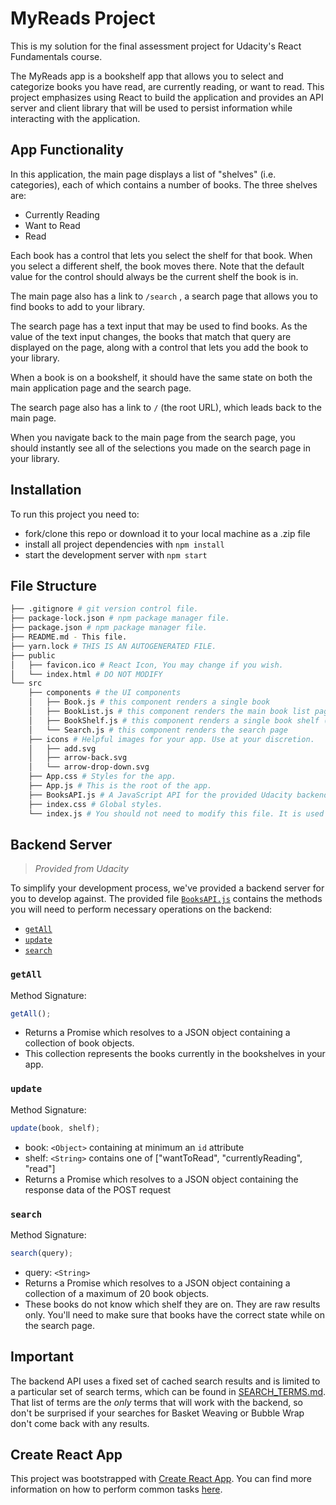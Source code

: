 # MyReads Project

This is my solution for the final assessment project for Udacity's React Fundamentals course.

The MyReads app is a bookshelf app that allows you to select and categorize books you have read, are currently reading, or want to read. This project emphasizes using React to build the application and provides an API server and client library that will be used to persist information while interacting with the application.

## App Functionality

In this application, the main page displays a list of "shelves" (i.e. categories), each of which contains a number of books. The three shelves are:

- Currently Reading
- Want to Read
- Read

Each book has a control that lets you select the shelf for that book. When you select a different shelf, the book moves there. Note that the default value for the control should always be the current shelf the book is in.

The main page also has a link to `/search`
, a search page that allows you to find books to add to your library.

The search page has a text input that may be used to find books. As the value of the text input changes, the books that match that query are displayed on the page, along with a control that lets you add the book to your library.

When a book is on a bookshelf, it should have the same state on both the main application page and the search page.

The search page also has a link to `/` (the root URL), which leads back to the main page.

When you navigate back to the main page from the search page, you should instantly see all of the selections you made on the search page in your library.

## Installation

To run this project you need to:

- fork/clone this repo or download it to your local machine as a .zip file
- install all project dependencies with `npm install`
- start the development server with `npm start`

## File Structure

```bash
├── .gitignore # git version control file.
├── package-lock.json # npm package manager file.
├── package.json # npm package manager file.
├── README.md - This file.
├── yarn.lock # THIS IS AN AUTOGENERATED FILE.
├── public
│   ├── favicon.ico # React Icon, You may change if you wish.
│   └── index.html # DO NOT MODIFY
└── src
    ├── components # the UI components
    │   ├── Book.js # this component renders a single book
    │   ├── BookList.js # this component renders the main book list page (containing the shelves)
    │   ├── BookShelf.js # this component renders a single book shelf (containing books on that shelf)
    │   └── Search.js # this component renders the search page
    ├── icons # Helpful images for your app. Use at your discretion.
    │   ├── add.svg
    │   ├── arrow-back.svg
    │   └── arrow-drop-down.svg
    ├── App.css # Styles for the app.
    ├── App.js # This is the root of the app.
    ├── BooksAPI.js # A JavaScript API for the provided Udacity backend. Instructions for the methods are below.
    ├── index.css # Global styles.
    └── index.js # You should not need to modify this file. It is used for DOM rendering only.
```

## Backend Server

> <em>Provided from Udacity</em>

To simplify your development process, we've provided a backend server for you to develop against. The provided file [`BooksAPI.js`](src/BooksAPI.js) contains the methods you will need to perform necessary operations on the backend:

- [`getAll`](#getall)
- [`update`](#update)
- [`search`](#search)

### `getAll`

Method Signature:

```js
getAll();
```

- Returns a Promise which resolves to a JSON object containing a collection of book objects.
- This collection represents the books currently in the bookshelves in your app.

### `update`

Method Signature:

```js
update(book, shelf);
```

- book: `<Object>` containing at minimum an `id` attribute
- shelf: `<String>` contains one of ["wantToRead", "currentlyReading", "read"]
- Returns a Promise which resolves to a JSON object containing the response data of the POST request

### `search`

Method Signature:

```js
search(query);
```

- query: `<String>`
- Returns a Promise which resolves to a JSON object containing a collection of a maximum of 20 book objects.
- These books do not know which shelf they are on. They are raw results only. You'll need to make sure that books have the correct state while on the search page.

## Important

The backend API uses a fixed set of cached search results and is limited to a particular set of search terms, which can be found in [SEARCH_TERMS.md](SEARCH_TERMS.md). That list of terms are the _only_ terms that will work with the backend, so don't be surprised if your searches for Basket Weaving or Bubble Wrap don't come back with any results.

## Create React App

This project was bootstrapped with [Create React App](https://github.com/facebook/create-react-app). You can find more information on how to perform common tasks [here](https://github.com/facebook/create-react-app/blob/main/packages/cra-template/template/README.md).
